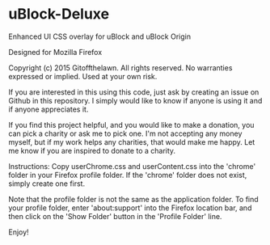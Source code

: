 # uBlock-Deluxe
Enhanced UI CSS overlay for uBlock and uBlock Origin

Designed for Mozilla Firefox

Copyright (c) 2015 Gitoffthelawn.  All rights reserved.
No warranties expressed or implied.  Used at your own risk.

If you are interested in this using this code, just ask by creating an issue on Github in this repository.
I simply would like to know if anyone is using it and if anyone appreciates it.

If you find this project helpful, and you would like to make a donation, you can pick a charity or ask me to pick one.  I'm not accepting any money myself, but if my work helps any charities, that would make me happy.  Let me know if you are inspired to donate to a charity.


Instructions:
Copy userChrome.css and userContent.css into the 'chrome' folder in your Firefox profile folder.
If the 'chrome' folder does not exist, simply create one first.

Note that the profile folder is not the same as the application folder.
To find your profile folder, enter 'about:support' into the Firefox location bar, and then click on the 'Show Folder' button in the 'Profile Folder' line.

Enjoy!

